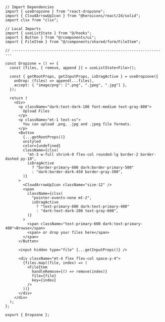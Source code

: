 ﻿```tsx
// Import Dependencies
import { useDropzone } from "react-dropzone";
import { CloudArrowUpIcon } from "@heroicons/react/24/solid";
import clsx from "clsx";

// Local Imports
import { useListState } from "@/hooks";
import { Button } from "@/components/ui";
import { FileItem } from "@/components/shared/form/FileItem";

// ----------------------------------------------------------------------

const Dropzone = () => {
  const [files, { remove, append }] = useListState<File>();

  const { getRootProps, getInputProps, isDragActive } = useDropzone({
    onDrop: (files) => append(...files),
    accept: { "image/png": [".png", ".jpeg", ".jpg"] },
  });

  return (
    <div>
      <p className="dark:text-dark-100 font-medium text-gray-800">
        Upload Files
      </p>
      <p className="mt-1 text-xs">
        You can upload .png, .jpg and .jpeg file formats.
      </p>
      <Button
        {...getRootProps()}
        unstyled
        color={undefined}
        className={clsx(
          "mt-3 w-full shrink-0 flex-col rounded-lg border-2 border-dashed py-10",
          isDragActive
            ? "border-primary-600 dark:border-primary-500"
            : "dark:border-dark-450 border-gray-300",
        )}
      >
        <CloudArrowUpIcon className="size-12" />
        <span
          className={clsx(
            "pointer-events-none mt-2",
            isDragActive
              ? "text-primary-600 dark:text-primary-400"
              : "dark:text-dark-200 text-gray-600",
          )}
        >
          <span className="text-primary-600 dark:text-primary-400">Browse</span>
          <span> or drop your files here</span>
        </span>
      </Button>

      <input hidden type="file" {...getInputProps()} />

      <div className="mt-4 flex flex-col space-y-4">
        {files.map((file, index) => (
          <FileItem
            handleRemove={() => remove(index)}
            file={file}
            key={index}
          />
        ))}
      </div>
    </div>
  );
};

export { Dropzone };

```
